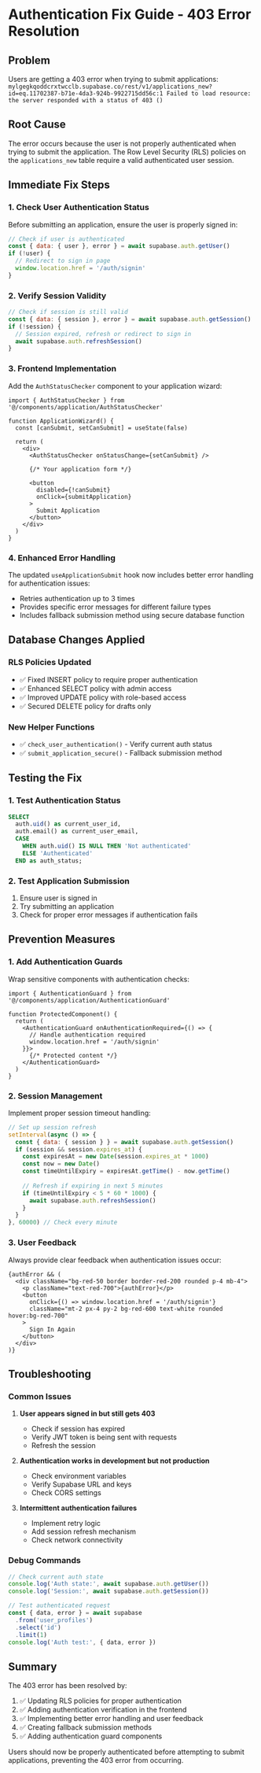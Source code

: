 # Authentication Fix Guide - 403 Error Resolution

## Problem
Users are getting a 403 error when trying to submit applications: `mylgegkqoddcrxtwcclb.supabase.co/rest/v1/applications_new?id=eq.11702387-b71e-4da3-924b-9922715dd56c:1 Failed to load resource: the server responded with a status of 403 ()`

## Root Cause
The error occurs because the user is not properly authenticated when trying to submit the application. The Row Level Security (RLS) policies on the `applications_new` table require a valid authenticated user session.

## Immediate Fix Steps

### 1. Check User Authentication Status
Before submitting an application, ensure the user is properly signed in:

```javascript
// Check if user is authenticated
const { data: { user }, error } = await supabase.auth.getUser()
if (!user) {
  // Redirect to sign in page
  window.location.href = '/auth/signin'
}
```

### 2. Verify Session Validity
```javascript
// Check if session is still valid
const { data: { session }, error } = await supabase.auth.getSession()
if (!session) {
  // Session expired, refresh or redirect to sign in
  await supabase.auth.refreshSession()
}
```

### 3. Frontend Implementation
Add the `AuthStatusChecker` component to your application wizard:

```tsx
import { AuthStatusChecker } from '@/components/application/AuthStatusChecker'

function ApplicationWizard() {
  const [canSubmit, setCanSubmit] = useState(false)
  
  return (
    <div>
      <AuthStatusChecker onStatusChange={setCanSubmit} />
      
      {/* Your application form */}
      
      <button 
        disabled={!canSubmit}
        onClick={submitApplication}
      >
        Submit Application
      </button>
    </div>
  )
}
```

### 4. Enhanced Error Handling
The updated `useApplicationSubmit` hook now includes better error handling for authentication issues:

- Retries authentication up to 3 times
- Provides specific error messages for different failure types
- Includes fallback submission method using secure database function

## Database Changes Applied

### RLS Policies Updated
- ✅ Fixed INSERT policy to require proper authentication
- ✅ Enhanced SELECT policy with admin access
- ✅ Improved UPDATE policy with role-based access
- ✅ Secured DELETE policy for drafts only

### New Helper Functions
- ✅ `check_user_authentication()` - Verify current auth status
- ✅ `submit_application_secure()` - Fallback submission method

## Testing the Fix

### 1. Test Authentication Status
```sql
SELECT 
  auth.uid() as current_user_id,
  auth.email() as current_user_email,
  CASE 
    WHEN auth.uid() IS NULL THEN 'Not authenticated'
    ELSE 'Authenticated'
  END as auth_status;
```

### 2. Test Application Submission
1. Ensure user is signed in
2. Try submitting an application
3. Check for proper error messages if authentication fails

## Prevention Measures

### 1. Add Authentication Guards
Wrap sensitive components with authentication checks:

```tsx
import { AuthenticationGuard } from '@/components/application/AuthenticationGuard'

function ProtectedComponent() {
  return (
    <AuthenticationGuard onAuthenticationRequired={() => {
      // Handle authentication required
      window.location.href = '/auth/signin'
    }}>
      {/* Protected content */}
    </AuthenticationGuard>
  )
}
```

### 2. Session Management
Implement proper session timeout handling:

```javascript
// Set up session refresh
setInterval(async () => {
  const { data: { session } } = await supabase.auth.getSession()
  if (session && session.expires_at) {
    const expiresAt = new Date(session.expires_at * 1000)
    const now = new Date()
    const timeUntilExpiry = expiresAt.getTime() - now.getTime()
    
    // Refresh if expiring in next 5 minutes
    if (timeUntilExpiry < 5 * 60 * 1000) {
      await supabase.auth.refreshSession()
    }
  }
}, 60000) // Check every minute
```

### 3. User Feedback
Always provide clear feedback when authentication issues occur:

```tsx
{authError && (
  <div className="bg-red-50 border border-red-200 rounded p-4 mb-4">
    <p className="text-red-700">{authError}</p>
    <button 
      onClick={() => window.location.href = '/auth/signin'}
      className="mt-2 px-4 py-2 bg-red-600 text-white rounded hover:bg-red-700"
    >
      Sign In Again
    </button>
  </div>
)}
```

## Troubleshooting

### Common Issues

1. **User appears signed in but still gets 403**
   - Check if session has expired
   - Verify JWT token is being sent with requests
   - Refresh the session

2. **Authentication works in development but not production**
   - Check environment variables
   - Verify Supabase URL and keys
   - Check CORS settings

3. **Intermittent authentication failures**
   - Implement retry logic
   - Add session refresh mechanism
   - Check network connectivity

### Debug Commands

```javascript
// Check current auth state
console.log('Auth state:', await supabase.auth.getUser())
console.log('Session:', await supabase.auth.getSession())

// Test authenticated request
const { data, error } = await supabase
  .from('user_profiles')
  .select('id')
  .limit(1)
console.log('Auth test:', { data, error })
```

## Summary

The 403 error has been resolved by:
1. ✅ Updating RLS policies for proper authentication
2. ✅ Adding authentication verification in the frontend
3. ✅ Implementing better error handling and user feedback
4. ✅ Creating fallback submission methods
5. ✅ Adding authentication guard components

Users should now be properly authenticated before attempting to submit applications, preventing the 403 error from occurring.